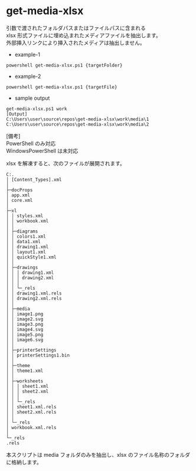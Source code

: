 # get-media-xlsx

引数で渡されたフォルダパスまたはファイルパスに含まれる  
xlsx 形式ファイルに埋め込まれたメディアファイルを抽出します。  
外部挿入リンクにより挿入されたメディアは抽出しません。

- example-1

```shell
powershell get-media-xlsx.ps1 {targetFolder}
```

- example-2

```shell
powershell get-media-xlsx.ps1 {targetFile}
```

- sample output

```shell
get-media-xlsx.ps1 work
[Output]
C:\Users\user\source\repos\get-media-xlsx\work\media\1
C:\Users\user\source\repos\get-media-xlsx\work\media\2
```

[備考]  
PowerShell のみ対応  
WindowsPowerShell は未対応

xlsx を解凍すると、次のファイルが展開されます。

```
C:.
│ [Content_Types].xml
│
├─docProps
│ app.xml
│ core.xml
│
├─xl
│ │ styles.xml
│ │ workbook.xml
│ │
│ ├─diagrams
│ │ colors1.xml
│ │ data1.xml
│ │ drawing1.xml
│ │ layout1.xml
│ │ quickStyle1.xml
│ │
│ ├─drawings
│ │ │ drawing1.xml
│ │ │ drawing2.xml
│ │ │
│ │ └─_rels
│ │ drawing1.xml.rels
│ │ drawing2.xml.rels
│ │
│ ├─media
│ │ image1.png
│ │ image2.svg
│ │ image3.png
│ │ image4.svg
│ │ image5.png
│ │ image6.svg
│ │
│ ├─printerSettings
│ │ printerSettings1.bin
│ │
│ ├─theme
│ │ theme1.xml
│ │
│ ├─worksheets
│ │ │ sheet1.xml
│ │ │ sheet2.xml
│ │ │
│ │ └─_rels
│ │ sheet1.xml.rels
│ │ sheet2.xml.rels
│ │
│ └─_rels
│ workbook.xml.rels
│
└─_rels
.rels

```

本スクリプトは media フォルダのみを抽出し、xlsx のファイル名称のフォルダに格納します。
